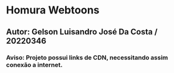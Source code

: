 # Homura Webtoons
## Autor: Gelson Luisandro José Da Costa / 20220346
### Aviso: Projeto possui links de CDN, necessitando assim conexão a internet.